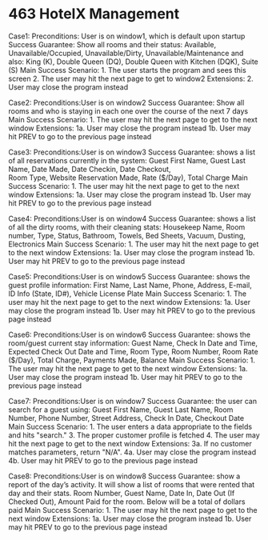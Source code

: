 # 463 HotelX Management

Case1:
Preconditions: User is on window1, which is default upon startup
Success Guarantee: Show all rooms and their status:
	Available, Unavailable/Occupied, Unavailable/Dirty, Unavailable/Maintenance
	and also:
	King (K), Double Queen (DQ), Double Queen with Kitchen (DQK), Suite (S)
Main Success Scenario: 1. The user starts the program and sees this screen
			2. The user may hit the next page to get to window2
Extensions: 2. User may close the program instead

Case2:
Preconditions:User is on window2
Success Guarantee: Show all rooms and who is staying in each one
	over the course of the next 7 days
Main Success Scenario: 1. The user may hit the next page to get to the next window
Extensions: 1a. User may close the program instead
	    1b. User may hit PREV to go to the previous page instead

Case3:
Preconditions:User is on window3
Success Guarantee: shows a list of all reservations currently in the system:
	Guest First Name, Guest Last Name, Date Made,  Date Checkin,  Date Checkout,  
	Room Type, Website Reservation Made, Rate ($/Day), Total Charge
Main Success Scenario: 1. The user may hit the next page to get to the next window
Extensions: 1a. User may close the program instead
	    1b. User may hit PREV to go to the previous page instead

Case4:
Preconditions:User is on window4
Success Guarantee: shows a list of all the dirty rooms, with their cleaning stats:
	Housekeep Name, Room number, Type, Status, Bathroom,  Towels, Bed Sheets, 
	Vacuum, Dusting, Electronics
Main Success Scenario: 1. The user may hit the next page to get to the next window
Extensions: 1a. User may close the program instead
	    1b. User may hit PREV to go to the previous page instead

Case5:
Preconditions:User is on window5
Success Guarantee: shows the guest profile information:
	First Name, Last Name, Phone, Address, E-mail,  ID Info (State, ID#), Vehicle License Plate
Main Success Scenario: 1. The user may hit the next page to get to the next window
Extensions: 1a. User may close the program instead
	    1b. User may hit PREV to go to the previous page instead

Case6:
Preconditions:User is on window6
Success Guarantee: shows the room/guest current stay information:
	Guest Name, Check In Date and Time, Expected Check Out Date and Time,  Room Type, 
	Room Number, Room Rate ($/Day), Total Charge, Payments Made, Balance
Main Success Scenario: 1. The user may hit the next page to get to the next window
Extensions: 1a. User may close the program instead
	    1b. User may hit PREV to go to the previous page instead

Case7:
Preconditions:User is on window7
Success Guarantee: the user can search for a guest using: 
	Guest First Name, Guest Last Name, Room Number, Phone Number, Street Address, 
	Check In Date, Checkout Date
Main Success Scenario:  1. The user enters a data appropriate to the fields and hits "search."
			3. The proper customer profile is fetched 
			4. The user may hit the next page to get to the next window
Extensions: 3a. If no customer matches parameters, return "N/A".
	    4a. User may close the program instead
	    4b. User may hit PREV to go to the previous page instead

Case8:
Preconditions:User is on window8
Success Guarantee: show a report of the day’s activity. 
	It will show a list of rooms that were rented that day and their stats.
	Room Number, Guest Name, Date In, Date Out (If Checked Out), Amount Paid for the room. 
	Below will be a total of dollars paid
Main Success Scenario: 1. The user may hit the next page to get to the next window
Extensions: 1a. User may close the program instead
	    1b. User may hit PREV to go to the previous page instead